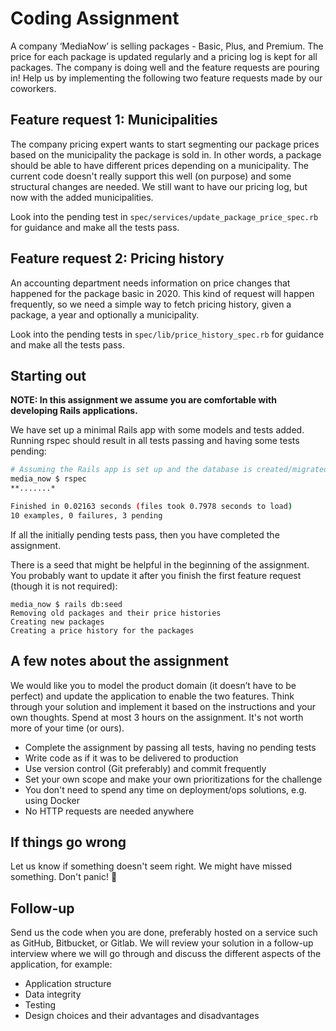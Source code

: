 # Coding Assignment

A company ‘MediaNow’ is selling packages - Basic, Plus, and Premium. The price for each package is updated regularly and a pricing log is kept for all packages. The company is doing well and the feature requests are pouring in! Help us by implementing the following two feature requests made by our coworkers.

## Feature request 1: Municipalities
The company pricing expert wants to start segmenting our package prices based on the municipality the package is sold in. In other words, a package should be able to have different prices depending on a municipality. The current code doesn't really support this well (on purpose) and some structural changes are needed. We still want to have our pricing log, but now with the added municipalities.

Look into the pending test in `spec/services/update_package_price_spec.rb` for guidance and make all the tests pass.

## Feature request 2: Pricing history
An accounting department needs information on price changes that happened for the package basic in 2020. This kind of request will happen frequently, so we need a simple way to fetch pricing history, given a package, a year and optionally a municipality.

Look into the pending tests in `spec/lib/price_history_spec.rb` for guidance and make all the tests pass.

## Starting out
**NOTE: In this assignment we assume you are comfortable with developing Rails applications.**

We have set up a minimal Rails app with some models and tests added. Running rspec should result in all tests passing and having some tests pending:

```sh
# Assuming the Rails app is set up and the database is created/migrated
media_now $ rspec
**.......*

Finished in 0.02163 seconds (files took 0.7978 seconds to load)
10 examples, 0 failures, 3 pending
```
If all the initially pending tests pass, then you have completed the assignment.

There is a seed that might be helpful in the beginning of the assignment. You probably want to update it after you finish the first feature request (though it is not required):

```
media_now $ rails db:seed
Removing old packages and their price histories
Creating new packages
Creating a price history for the packages
```

## A few notes about the assignment

We would like you to model the product domain (it doesn’t have to be perfect) and update the application to enable the two features.
Think through your solution and implement it based on the instructions and your own thoughts. Spend at most 3 hours on the assignment. It's not worth more of your time (or ours).

- Complete the assignment by passing all tests, having no pending tests
- Write code as if it was to be delivered to production
- Use version control (Git preferably) and commit frequently
- Set your own scope and make your own prioritizations for the challenge
- You don't need to spend any time on deployment/ops solutions, e.g. using Docker
- No HTTP requests are needed anywhere

## If things go wrong
Let us know if something doesn't seem right. We might have missed something. Don't panic! 💚

## Follow-up
Send us the code when you are done, preferably hosted on a service such as GitHub, Bitbucket, or Gitlab. We will review your solution in a follow-up interview where we will go through and discuss the different aspects of the application, for example:
- Application structure
- Data integrity
- Testing
- Design choices and their advantages and disadvantages
